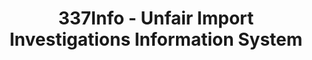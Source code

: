 ---
bigquery: https://console.cloud.google.com/bigquery?p=patents-public-data&d=usitc_investigations&page=dataset&project=sheets-management-319211
citation: US International Trade Commission 337Info Unfair Import Investigations Information
  System
contributors: US International Trade Comission
cost: None
description: US International Trade Commission 337Info Unfair Import Investigations
  Information System contains data on investigations done under Section 337. Section
  337 declares the infringement of certain statutory intellectual property rights
  and other forms of unfair competition in import trade to be unlawful practices.
  Most Section 337 investigations involve allegations of patent or registered trademark
  infringement.
documentation: FAQ and tutorial available on the site
last_edit: 04/06/2022, 19:21:07
location: https://pubapps2.usitc.gov/337external/
maintained_by: US International Trade Comission
schema_fields:
- finalDetNoViolation
- investigationType
- id
- currentStatus
- respondent
- investigationNo
- currentActiveALJ
- cafcAppeals
- dateCreated
- htsNumbers
- aljAssigned
- patentNumber
- publication_number
- title
- dateOfPublicationFrNotice
- docketNo
- gcAttorney
- teoReliefGranted
- actualEndDateEvidHear
- complainant
- internalRemand
- endDateMarkmanHearing
- markmanHearing
- startDateMarkmanHearing
- ouiiParticipation
- copyrightNumbers
- finalIdOnViolationDue
- investigationTermDate
- issueDateOtherNonFinal
- teoIdIssueDate
- targetDate
- patentNumbers
- ouiiAttorney
- finalDetViolation
- dateComplaintFiled
- lastUpdated
- invUnfairAct
- finalIdOnViolationIssue
- scheduledEndDateEvidHear
- teoProceedingInvolved
- trademarkNumbers
- actualStartDateEvidHear
- scheduledStartDateEvidHear
- teoIdDueDate
shortname: unfair_import_investigations
tags:
- import
- legal
- trade
timeframe: 2008-2021 (prior to 2008 downloadable as a JSON file)
title: 337Info - Unfair Import Investigations Information System
uuid: 2721f5ec-e599-4890-9265-9706719fc71e
---